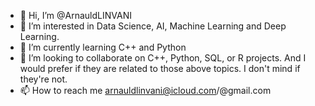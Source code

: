 - 👋 Hi, I’m @ArnauldLINVANI
- 👀 I’m interested in Data Science, AI, Machine Learning and Deep Learning.
- 🌱 I’m currently learning C++ and Python
- 💞️ I’m looking to collaborate on C++, Python, SQL, or R projects. And I would prefer if they are related to those above topics. I don't mind if they're not.
- 📫 How to reach me arnauldlinvani@icloud.com/@gmail.com

<!---
ArnauldLINVANI/ArnauldLINVANI is a ✨ special ✨ repository because its `README.md` (this file) appears on your GitHub profile.
You can click the Preview link to take a look at your changes.
--->
